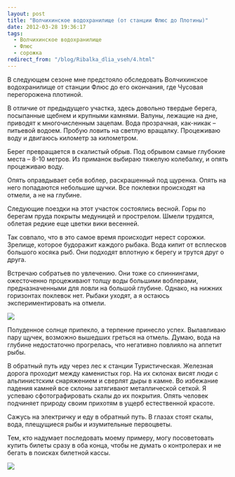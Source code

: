 ```yaml
---
layout: post
title: "Волчихинское водохранилище (от станции Флюс до Плотины)"
date: 2012-03-28 19:36:17
tags:
  - Волчихинское водохранилище
  - Флюс
  - сорожка
redirect_from: "/blog/Ribalka_dlia_vseh/4.html"
---
```

В следующем сезоне мне предстояло обследовать Волчихинское водохранилище
от станции Флюс до его окончания, где Чусовая перегорожена плотиной.

В отличие от предыдущего участка, здесь довольно твердые берега,
посыпанные щебнем и крупными камнями. Валуны, лежащие на дне, приводят к
многочисленным зацепам. Вода прозрачная, как-никак – питьевой водоем.
Пробую ловить на светлую вращалку. Процеживаю воду и двигаюсь километр
за километром.

Берег превращается в скалистый обрыв. Под обрывом самые глубокие места –
8-10 метров. Из приманок выбираю тяжелую колебалку, и опять процеживаю
воду.

Опять оправдывает себя воблер, раскрашенный под щуренка. Опять на него
попадаются небольшие щучки. Все поклевки происходят на отмели, а не на
глубине.

Следующие поездки на этот участок состоялись весной. Горы по берегам
пруда покрыты медуницей и прострелом. Шмели трудятся, облетая редкие еще
цветки вики весенней.

Так совпало, что в это самое время происходит нерест сорожки. Зрелище,
которое будоражит каждого рыбака. Вода кипит от всплесков большого
косяка рыб. Они подходят вплотную к берегу и трутся друг о друга.

Встречаю собратьев по увлечению. Они тоже со спиннингами, ожесточенно
процеживают толщу воды большими воблерами, предназначенными для ловли на
большой глубине. Однако, на нижних горизонтах поклевок нет. Рыбаки
уходят, а я остаюсь экспериментировать на отмели.

![](http://fishingguru.ru/uploads/images/00/00/01/2012/03/28/72bbeb.jpg)

Полуденное солнце припекло, а терпение принесло успех. Вылавливаю пару
щучек, возможно вышедших греться на отмель. Думаю, вода на глубине
недостаточно прогрелась, что негативно повлияло на аппетит рыбы.

В обратный путь иду через лес к станции Туристическая. Железная дорога
проходит между каменистых гор. На их склонах висят люди с альпинистским
снаряжением и сверлят дыры в камне. Во избежание падения камней все
склоны затягивают металлической сеткой. Я успеваю сфотографировать скалы
до их покрытия. Опять человек подчиняет природу своим прихотям в ущерб
естественной красоте.

Сажусь на электричку и еду в обратный путь. В глазах стоят скалы, вода,
плещущиеся рыбы и изумительные первоцветы.

Тем, кто надумает последовать моему примеру, могу посоветовать купить
билеты сразу в оба конца, чтобы не думать о контролерах и не бегать в
поисках билетной кассы.

![](http://fishingguru.ru/uploads/images/00/00/01/2012/03/28/ec97e3.jpg)
